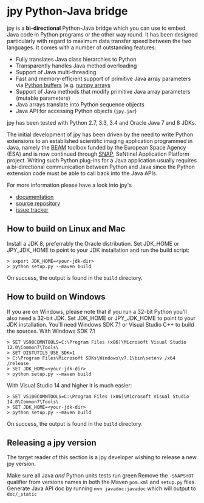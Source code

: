 
jpy Python-Java bridge
======================

jpy is a **bi-directional** Python-Java bridge which you can use to embed Java code in Python programs or the other
way round. It has been designed particularly with regard to maximum data transfer speed between the two languages.
It comes with a number of outstanding features:

* Fully translates Java class hierarchies to Python
* Transparently handles Java method overloading
* Support of Java multi-threading
* Fast and memory-efficient support of primitive Java array parameters via [Python buffers](http://docs.python.org/3.3/c-api/buffer.html)
  (e.g. [numpy arrays](http://docs.scipy.org/doc/numpy/reference/arrays.html)
* Support of Java methods that modify primitive Java array parameters (mutable parameters)
* Java arrays translate into Python sequence objects
* Java API for accessing Python objects (`jpy.jar`)

jpy has been tested with Python 2.7, 3.3, 3.4 and Oracle Java 7 and 8 JDKs. 

The initial development of jpy has been driven by the need to write Python extensions to an established scientific
imaging application programmed in Java, namely the [BEAM](http://www.brockmann-consult.de/beam/) toolbox
funded by the European Space Agency (ESA) and is now continued through
[SNAP](http://step.esa.int/main/toolboxes/snap/), SeNtinel Application Platform project.
Writing such Python plug-ins for a Java application usually requires a bi-directional communication between Python and
Java since the Python extension code must be able to call back into the Java APIs.

For more information please have a look into jpy's

* [documentation](http://jpy.readthedocs.org/en/latest/)
* [source repository](https://github.com/bcdev/jpy)
* [issue tracker](https://github.com/bcdev/jpy/issues?state=open)


How to build on Linux and Mac
-----------------------------

Install a JDK 8, preferrably the Oracle distribution. Set JDK_HOME or JPY_JDK_HOME to point to your JDK installation 
and run the build script: 

    > export JDK_HOME=<your-jdk-dir>
    > python setup.py --maven build

On success, the output is found in the `build` directory.

How to build on Windows
-----------------------

If you are on Windows, please note that if you run a 32-bit Python you'll also need a 32-bit JDK.
Set JDK_HOME or JPY_JDK_HOME to point to your JDK installation. You'll need Windows SDK 7.1 or Visual Studio C++ to 
build the sources. With Windows SDK 7.1

    > SET VS90COMNTOOLS=C:\Program Files (x86)\Microsoft Visual Studio 12.0\Common7\Tools\
    > SET DISTUTILS_USE_SDK=1
    > C:\Program Files\Microsoft SDKs\Windows\v7.1\bin\setenv /x64 /release
    > SET JDK_HOME=<your-jdk-dir>
    > python setup.py --maven build
    
With Visual Studio 14 and higher it is much easier:

    > SET VS100COMNTOOLS=C:\Program Files (x86)\Microsoft Visual Studio 14.0\Common7\Tools\
    > SET JDK_HOME=<your-jdk-dir>
    > python setup.py --maven build

On success, the output is found in the `build` directory.


Releasing a jpy version
-----------------------

The target reader of this section is a jpy developer wishing to release a new jpy version.

Make sure all Java *and* Python units tests run green
Remove the `-SNAPSHOT` qualifier from versions names in both the Maven `pom.xml` and `setup.py` files.
Generate Java API doc by running `mvn javadoc:javadoc` which will output to `doc/_static`



